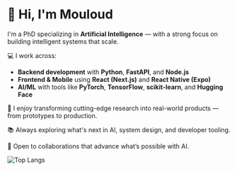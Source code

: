 # 👋 Hi, I'm Mouloud

I'm a PhD specializing in **Artificial Intelligence** — with a strong focus on building intelligent systems that scale.

💻 I work across:
- **Backend development** with **Python**, **FastAPI**, and **Node.js**
- **Frontend & Mobile** using **React (Next.js)** and **React Native (Expo)**
- **AI/ML** with tools like **PyTorch**, **TensorFlow**, **scikit-learn**, and **Hugging Face**

🚀 I enjoy transforming cutting-edge research into real-world products — from prototypes to production.

📚 Always exploring what's next in AI, system design, and developer tooling.

🧠 Open to collaborations that advance what’s possible with AI.

![Top Langs](https://github-readme-stats.vercel.app/api/top-langs/?username=MouloudHS&count_private=true)
